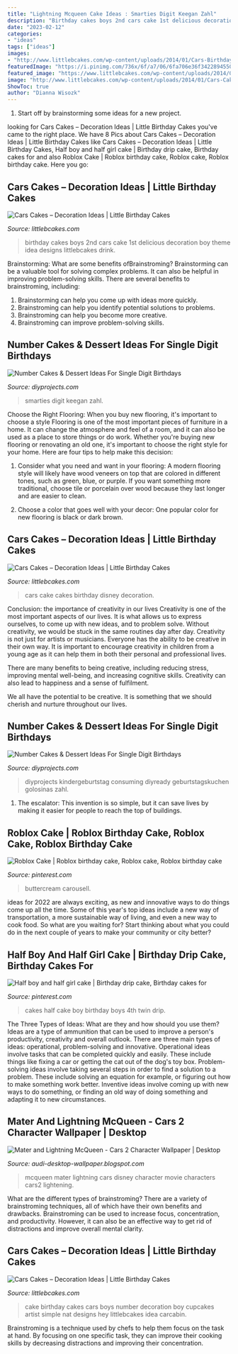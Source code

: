 ```yaml
---
title: "Lightning Mcqueen Cake Ideas : Smarties Digit Keegan Zahl"
description: "Birthday cakes boys 2nd cars cake 1st delicious decoration boy theme idea designs littlebcakes drink"
date: "2023-02-12"
categories:
- "ideas"
tags: ["ideas"]
images:
- "http://www.littlebcakes.com/wp-content/uploads/2014/01/Cars-Birthday-Cake-Ideas-923x1024.jpg"
featuredImage: "https://i.pinimg.com/736x/6f/a7/06/6fa706e36f3422894550b0d830a8ee58.jpg"
featured_image: "https://www.littlebcakes.com/wp-content/uploads/2014/01/Disney-Cars-Cake-Ideas-1024x748.jpg"
image: "http://www.littlebcakes.com/wp-content/uploads/2014/01/Cars-Cake-Ideas.jpg"
ShowToc: true
author: "Dianna Wisozk"
---
```



1. Start off by brainstorming some ideas for a new project.

	

		
looking for Cars Cakes – Decoration Ideas | Little Birthday Cakes you've came to the right place. We have 8 Pics about Cars Cakes – Decoration Ideas | Little Birthday Cakes like Cars Cakes – Decoration Ideas | Little Birthday Cakes, Half boy and half girl cake | Birthday drip cake, Birthday cakes for and also Roblox Cake | Roblox birthday cake, Roblox cake, Roblox birthday cake. Here you go:
		
    
## Cars Cakes – Decoration Ideas | Little Birthday Cakes

<img loading=lazy src="http://www.littlebcakes.com/wp-content/uploads/2014/01/Cars-Cake-Ideas.jpg" onerror="this.onerror=null;this.src='https://tse3.mm.bing.net/th?id=OIP.MXicY6zMdhYXh1P5U8Kk5gHaJ3&amp;pid=15.1';" alt="Cars Cakes – Decoration Ideas | Little Birthday Cakes">

_Source: littlebcakes.com_

>birthday cakes boys 2nd cars cake 1st delicious decoration boy theme idea designs littlebcakes drink. 

	

Brainstorming: What are some benefits ofBrainstroming?
Brainstorming can be a valuable tool for solving complex problems. It can also be helpful in improving problem-solving skills. There are several benefits to brainstroming, including: 
1) Brainstorming can help you come up with ideas more quickly. 
2) Brainstroming can help you identify potential solutions to problems. 
3) Brainstroming can help you become more creative. 
4) Brainstroming can improve problem-solving skills.

    
## Number Cakes &amp; Dessert Ideas For Single Digit Birthdays

<img loading=lazy src="https://diyprojects.com/wp-content/uploads/2016/04/Number-Cake-Ideas-For-Single-Digit-Birthdays-Smarties-and-Sprinkles-Cake.jpg" onerror="this.onerror=null;this.src='https://tse3.mm.bing.net/th?id=OIP.FvGTl1834qY_UFphCZ-PdwHaLZ&amp;pid=15.1';" alt="Number Cakes &amp; Dessert Ideas For Single Digit Birthdays">

_Source: diyprojects.com_

>smarties digit keegan zahl. 

	

Choose the Right Flooring: When you buy new flooring, it's important to choose a style
Flooring is one of the most important pieces of furniture in a home. It can change the atmosphere and feel of a room, and it can also be used as a place to store things or do work. Whether you're buying new flooring or renovating an old one, it's important to choose the right style for your home. Here are four tips to help make this decision: 
1. Consider what you need and want in your flooring: A modern flooring style will likely have wood veneers on top that are colored in different tones, such as green, blue, or purple. If you want something more traditional, choose tile or porcelain over wood because they last longer and are easier to clean. 

2. Choose a color that goes well with your decor: One popular color for new flooring is black or dark brown.

    
## Cars Cakes – Decoration Ideas | Little Birthday Cakes

<img loading=lazy src="https://www.littlebcakes.com/wp-content/uploads/2014/01/Disney-Cars-Cake-Ideas-1024x748.jpg" onerror="this.onerror=null;this.src='https://tse3.mm.bing.net/th?id=OIP.rM0RGWD6cZ2eX-fIxx0OgQHaFa&amp;pid=15.1';" alt="Cars Cakes – Decoration Ideas | Little Birthday Cakes">

_Source: littlebcakes.com_

>cars cake cakes birthday disney decoration. 

	

Conclusion: the importance of creativity in our lives
Creativity is one of the most important aspects of our lives. It is what allows us to express ourselves, to come up with new ideas, and to problem solve. Without creativity, we would be stuck in the same routines day after day.
Creativity is not just for artists or musicians. Everyone has the ability to be creative in their own way. It is important to encourage creativity in children from a young age as it can help them in both their personal and professional lives.

There are many benefits to being creative, including reducing stress, improving mental well-being, and increasing cognitive skills. Creativity can also lead to happiness and a sense of fulfilment.

We all have the potential to be creative. It is something that we should cherish and nurture throughout our lives.

    
## Number Cakes &amp; Dessert Ideas For Single Digit Birthdays

<img loading=lazy src="https://diyprojects.com/wp-content/uploads/2016/04/Number-Cake-Ideas-For-Single-Digit-Birthdays-MMs-Cake.jpg" onerror="this.onerror=null;this.src='https://tse1.mm.bing.net/th?id=OIP.o793viExfKWKuTo10PeL4QHaJ3&amp;pid=15.1';" alt="Number Cakes &amp; Dessert Ideas For Single Digit Birthdays">

_Source: diyprojects.com_

>diyprojects kindergeburtstag consuming diyready geburtstagskuchen golosinas zahl. 

	

1. The escalator: This invention is so simple, but it can save lives by making it easier for people to reach the top of buildings.

    
## Roblox Cake | Roblox Birthday Cake, Roblox Cake, Roblox Birthday Cake

<img loading=lazy src="https://i.pinimg.com/736x/6f/a7/06/6fa706e36f3422894550b0d830a8ee58.jpg" onerror="this.onerror=null;this.src='https://tse4.mm.bing.net/th?id=OIP.KeGEpBt2Szd5ShathZLWxgHaHa&amp;pid=15.1';" alt="Roblox Cake | Roblox birthday cake, Roblox cake, Roblox birthday cake">

_Source: pinterest.com_

>buttercream carousell. 

	

ideas for 2022 are always exciting, as new and innovative ways to do things come up all the time. Some of this year's top ideas include a new way of transportation, a more sustainable way of living, and even a new way to cook food. So what are you waiting for? Start thinking about what you could do in the next couple of years to make your community or city better?

    
## Half Boy And Half Girl Cake | Birthday Drip Cake, Birthday Cakes For

<img loading=lazy src="https://i.pinimg.com/736x/92/16/12/9216123455c961b99707cfae3d235538--disney-cakes-disney-cruiseplan.jpg" onerror="this.onerror=null;this.src='https://tse3.mm.bing.net/th?id=OIP.2GAiJxdXWGKZFreKrBxoxQHaNL&amp;pid=15.1';" alt="Half boy and half girl cake | Birthday drip cake, Birthday cakes for">

_Source: pinterest.com_

>cakes half cake boy birthday boys 4th twin drip. 

	

The Three Types of Ideas: What are they and how should you use them?
Ideas are a type of ammunition that can be used to improve a person's productivity, creativity and overall outlook. There are three main types of ideas: operational, problem-solving and innovative.
Operational ideas involve tasks that can be completed quickly and easily. These include things like fixing a car or getting the cat out of the dog's toy box. Problem-solving ideas involve taking several steps in order to find a solution to a problem. These include solving an equation for example, or figuring out how to make something work better. Inventive ideas involve coming up with new ways to do something, or finding an old way of doing something and adapting it to new circumstances.

    
## Mater And Lightning McQueen - Cars 2 Character Wallpaper | Desktop

<img loading=lazy src="http://1.bp.blogspot.com/-61zGsZXXCYM/Tz-XzVbhEcI/AAAAAAAAI5s/qqB1UJgXMRw/s1600/Mater-and-Lightning-McQueen-Cars2-characters-wallpaper.jpg" onerror="this.onerror=null;this.src='https://tse1.mm.bing.net/th?id=OIP.fx5hX21UQG49y_GA7f3CMQHaEK&amp;pid=15.1';" alt="Mater and Lightning McQueen - Cars 2 Character Wallpaper | Desktop">

_Source: audi-desktop-wallpaper.blogspot.com_

>mcqueen mater lightning cars disney character movie characters cars2 lightening. 

	

What are the different types of brainstroming?
There are a variety of brainstroming techniques, all of which have their own benefits and drawbacks. Brainstroming can be used to increase focus, concentration, and productivity. However, it can also be an effective way to get rid of distractions and improve overall mental clarity.

    
## Cars Cakes – Decoration Ideas | Little Birthday Cakes

<img loading=lazy src="http://www.littlebcakes.com/wp-content/uploads/2014/01/Cars-Birthday-Cake-Ideas-923x1024.jpg" onerror="this.onerror=null;this.src='https://tse3.mm.bing.net/th?id=OIP.-JGBotQwQS16P8MwWNarTQHaIN&amp;pid=15.1';" alt="Cars Cakes – Decoration Ideas | Little Birthday Cakes">

_Source: littlebcakes.com_

>cake birthday cakes cars boys number decoration boy cupcakes artist simple nat designs hey littlebcakes idea carcabin. 

	

Brainstroming is a technique used by chefs to help them focus on the task at hand. By focusing on one specific task, they can improve their cooking skills by decreasing distractions and improving their concentration.

